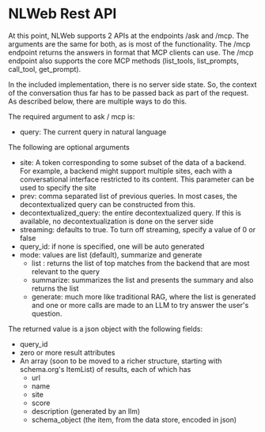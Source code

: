 # NLWeb Rest API

At this point, NLWeb supports 2 APIs at the endpoints /ask
and /mcp. The arguments are the same for both, as is most of the functionality. 
The /mcp endpoint returns the answers in format that MCP clients can use.
The /mcp endpoint also supports the core MCP methods (list_tools, list_prompts,
call_tool, get_prompt).


In the included implementation, there is no server side state.
So, the context of the conversation thus far has to be passed back as part of 
the request. As described below, there are multiple ways to do this.

The required argument to ask / mcp is:
- query: The current query in natural language

The following are optional arguments
- site: A token corresponding to some subset of the data of a backend. For example, a backend might
          support multiple sites, each with a conversational interface restricted to its content. This
          parameter can be used to specify the site 
- prev: comma separated list of previous queries. In most cases, the decontextualized query can be 
           constructed from this. 
- decontextualized_query: the entire decontextualized query. If this is available, no decontextualization
        is done on the server side
- streaming: defaults to true. To turn off streaming, specify a value of 0 or false
- query_id: if none is specified, one will be auto generated
- mode: values are list (default), summarize and generate
    - list : returns the list of top matches from the backend that are most relevant to the query
    - summarize: summarizes the list and presents the summary and also returns the list
    - generate: much more like traditional RAG, where the list is generated and one or more calls
        are made to an LLM to try answer the user's question. 

The returned value is a json object with the following fields:
- query_id
- zero or more result attributes
- An array (soon to be moved to a richer structure, starting with schema.org's ItemList) of results, each of which has
     - url
     - name
     - site
     - score
     - description (generated by an llm)
     - schema_object (the item, from the data store, encoded in json)


